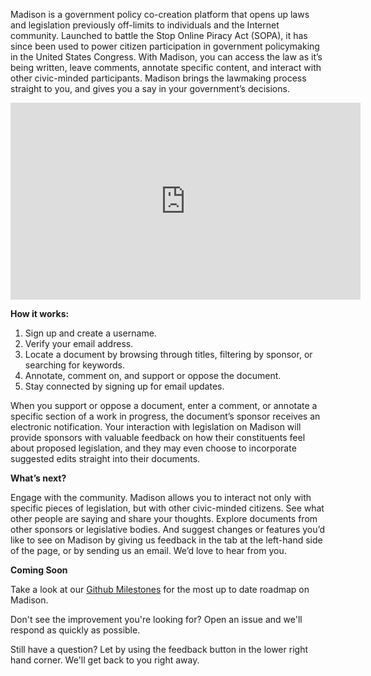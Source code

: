 Madison is a government policy co-creation platform that opens up laws and
legislation previously off-limits to individuals and the Internet community.
Launched to battle the Stop Online Piracy Act (SOPA), it has since been used to
power citizen participation in government policymaking in the United States
Congress. With Madison, you can access the law as it’s being written, leave
comments, annotate specific content, and interact with other civic-minded
participants. Madison brings the lawmaking process straight to you, and gives
you a say in your government’s decisions.

<iframe id="tutorial" width="560" height="315" src="https://www.youtube.com/embed/qfhBO6u-xJY" frameborder="0" allowfullscreen=""></iframe>

**How it works:**

1. Sign up and create a username.
1. Verify your email address.
1. Locate a document by browsing through titles, filtering by sponsor, or searching for keywords.
1. Annotate, comment on, and support or oppose the document.
1. Stay connected by signing up for email updates.

When you support or oppose a document, enter a comment, or annotate a specific
section of a work in progress, the document’s sponsor receives an electronic
notification. Your interaction with legislation on Madison will provide sponsors
with valuable feedback on how their constituents feel about proposed
legislation, and they may even choose to incorporate suggested edits straight
into their documents.

**What’s next?**

Engage with the community. Madison allows you to interact not only with specific
pieces of legislation, but with other civic-minded citizens. See what other
people are saying and share your thoughts. Explore documents from other sponsors
or legislative bodies. And suggest changes or features you’d like to see on
Madison by giving us feedback in the tab at the left-hand side of the page, or
by sending us an email. We’d love to hear from you.

**Coming Soon**

Take a look at our [Github Milestones](https://github.com/opengovfoundation/madison/milestones)
for the most up to date roadmap on Madison.

Don't see the improvement you're looking for?  Open an issue and we'll respond
as quickly as possible.

Still have a question? Let by using the feedback button in the lower right hand
corner.  We'll get back to you right away.

